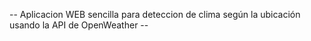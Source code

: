 -- Aplicacion WEB sencilla para deteccion de clima según la ubicación usando la API de OpenWeather --
